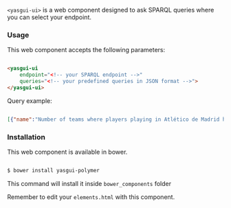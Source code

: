`<yasgui-ui>` is a web component designed to ask SPARQL queries where you can select your endpoint.

### Usage

This web component accepts the following parameters:

```html

<yasgui-ui
    endpoint="<!-- your SPARQL endpoint -->"
    queries="<!-- your predefined queries in JSON format -->">
</yasgui-ui>

```

Query example: 

```json

[{"name":"Number of teams where players playing in Atlético de Madrid have played", "val":"PREFIX p: <http://dbpedia.org/property/>\nSELECT ?player COUNT(?clubs) WHERE {\n ?player p:currentclub  <http://dbpedia.org/resource/Atlético_Madrid> .\n ?player p:position ?position .\n  ?player p:clubs ?clubs \n }"}]

```

### Installation

This web component is available in bower. 

```bash

$ bower install yasgui-polymer

```

This command will install it inside `bower_components` folder

Remember to edit your `elements.html` with this component.
